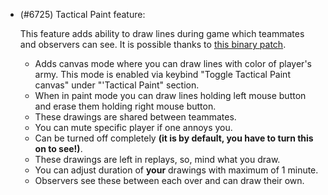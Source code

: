 - (#6725) Tactical Paint feature:

    This feature adds ability to draw lines during game which teammates and observers can see.
    It is possible thanks to [this binary patch](https://github.com/FAForever/FA-Binary-Patches/pull/110).

    - Adds canvas mode where you can draw lines with color of player's army. This mode is enabled via keybind "Toggle Tactical Paint canvas" under "'Tactical Paint" section.
    - When in paint mode you can draw lines holding left mouse button and erase them holding right mouse button.
    - These drawings are shared between teammates.
    - You can mute specific player if one annoys you.
    - Can be turned off completely **(it is by default, you have to turn this on to see!)**.
    - These drawings are left in replays, so, mind what you draw.
    - You can adjust duration of **your** drawings with maximum of 1 minute.
    - Observers see these between each over and can draw their own.
